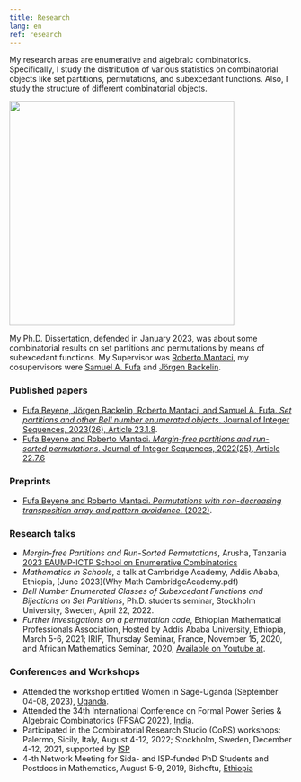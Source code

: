 ```yaml
---
title: Research
lang: en
ref: research
---
```


My research areas are enumerative and algebraic combinatorics. Specifically, I study the distribution of various statistics on combinatorial objects like set partitions, permutations, and subexcedant functions. Also, I study the structure of different combinatorial objects.

<!-- <img style="float: center;" src="RFM.JPG" title="After my Ph.D. defense on 13th of January, 2023, in Ethiopia."> -->
<img style="float: center;" src="RFM.JPG" width="400">

My Ph.D. Dissertation, defended in January 2023, was about some combinatorial results on set partitions and permutations by means of subexcedant functions. My Supervisor was [Roberto Mantaci](http://www.informatique.univ-paris-diderot.fr/), my cosupervisors were [Samuel A. Fufa](https://www.aau.edu.et) and [Jörgen Backelin](https://www.su.se/joeb).

### Published papers
- [Fufa Beyene, Jörgen Backelin, Roberto Mantaci, and Samuel A. Fufa. _Set partitions and other Bell number enumerated objects_. Journal of Integer Sequences, 2023(26), Article 23.1.8](http://cs.uwaterloo.ca/journals/JIS/VOL26/Beyene/beyene13.html).
- [Fufa Beyene and Roberto Mantaci. _Mergin-free partitions and run-sorted permutations_. Journal of Integer Sequences, 2022(25), Article 22.7.6](https://cs.uwaterloo.ca/journals/JIS/VOL25/Beyene/beyene10.html)

### Preprints 
- [Fufa Beyene and Roberto Mantaci. _Permutations with non-decreasing transposition array and pattern avoidance_. (2022)](https://arxiv.org/abs/2111.11527).

### Research talks
- _Mergin-free Partitions and Run-Sorted Permutations_, Arusha, Tanzania [2023 EAUMP-ICTP School on Enumerative Combinatorics](https://indico.ictp.it/event/10188)
- _Mathematics in Schools_, a talk at Cambridge Academy, Addis Ababa, Ethiopia, [June 2023](Why Math CambridgeAcademy.pdf)
- _Bell Number Enumerated Classes of Subexcedant Functions and Bijections on Set Partitions_, Ph.D. students seminar, Stockholm University, Sweden, April 22, 2022.
- _Further investigations on a permutation code_, Ethiopian Mathematical Professionals Association, Hosted by Addis Ababa University, Ethiopia, March 5-6, 2021; IRIF, Thursday Seminar, France, November 15, 2020, and  African Mathematics Seminar, 2020, [Available on Youtube at](https://www.youtube.com/results?search_query=fufa+beyene).

### Conferences and Workshops
- Attended the workshop entitled Women in Sage-Uganda (September 04-08, 2023), [Uganda](https://sites.google.com/must.ac.ug/wis-uganda/home).
- Attended the 34th International Conference on Formal Power Series & Algebraic Combinatorics (FPSAC 2022), [India](https://math.iisc.ac.in/fpsac2022/).
- Participated in the Combinatorial Research Studio (CoRS) workshops: Palermo, Sicily, Italy, August 4-12, 2022; Stockholm, Sweden, December 4-12, 2021, supported by [ISP](https://www.isp.uu.se/what-we-do/mathematics/networks/cors/)
- 4-th Network Meeting for Sida- and ISP-funded PhD Students and Postdocs in Mathematics, August 5-9, 2019, Bishoftu, [Ethiopia](https://liu.se/en/article/fourth-network-meeting-sida-isp-2019)
